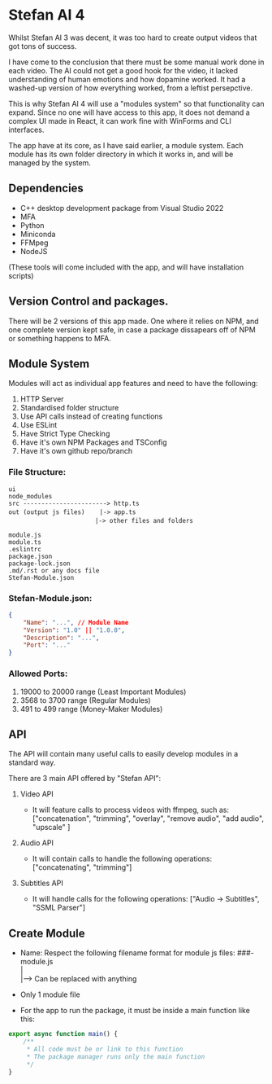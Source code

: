 # Stefan AI 4

Whilst Stefan AI 3 was decent, it was too hard to create output videos that got tons of success. 

I have come to the conclusion that there must be some manual work done in each video. The AI could not get a good hook for the video, it lacked understanding of human emotions and how dopamine worked. It had a washed-up version of how everything worked, from a leftist persepctive.

This is why Stefan AI 4 will use a "modules system" so that functionality can expand. Since no one will have access to this app, it does not demand a complex UI made in React, it can work fine with WinForms and CLI interfaces.

The app have at its core, as I have said earlier, a module system. Each module has its own folder directory in which it works in, and will be managed by the system.

## Dependencies

* C++ desktop development package from Visual Studio 2022
* MFA
* Python
* Miniconda
* FFMpeg
* NodeJS

(These tools will come included with the app, and will have installation scripts)

## Version Control and packages.

There will be 2 versions of this app made. One where it relies on NPM, and one complete version kept safe, in case a package dissapears off of NPM or something happens to MFA.

## Module System

Modules will act as individual app features and need to have the following:
1. HTTP Server
2. Standardised folder structure
3. Use API calls instead of creating functions
4. Use ESLint
5. Have Strict Type Checking
6. Have it's own NPM Packages and TSConfig 
7. Have it's own github repo/branch

### File Structure: 

```
ui 
node_modules
src -----------------------> http.ts
out (output js files)ㅤㅤ |-> app.ts 
ㅤㅤㅤㅤㅤㅤㅤㅤ     ㅤㅤ  ㅤ|-> other files and folders

module.js
module.ts
.eslintrc
package.json
package-lock.json
.md/.rst or any docs file
Stefan-Module.json
```

### Stefan-Module.json:
```json
{
    "Name": "...", // Module Name
    "Version": "1.0" || "1.0.0",
    "Description": "...",
    "Port": "..."
}
```

### Allowed Ports:

1. 19000 to 20000 range (Least Important Modules)
2. 3568 to 3700 range (Regular Modules)
3. 491 to 499 range (Money-Maker Modules)


## API

The API will contain many useful calls to easily develop modules in a standard way.

There are 3 main API offered by "Stefan API":

1. Video API
    - It will feature calls to process videos with ffmpeg, such as:
    ["concatenation", "trimming", "overlay", "remove audio", "add audio", "upscale" ]

2. Audio API 
    - It will contain calls to handle the following operations:
    ["concatenating", "trimming"]

3. Subtitles API
    - It will handle calls for the following operations:
    ["Audio -> Subtitles", "SSML Parser"]


## Create Module

* Name: Respect the following filename format for module js files:
    ###-module.js <br/>
     |<br/>
     |--> Can be replaced with anything

* Only 1 module file

* For the app to run the package, it must be inside a main function like this:
```js
export async function main() {
    /**
     * All code must be or link to this function
     * The package manager runs only the main function
     */
}
```


